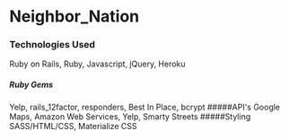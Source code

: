 # Neighbor_Nation

### Technologies Used
Ruby on Rails,
Ruby,
Javascript,
jQuery,
Heroku
##### Ruby Gems
Yelp,
rails_12factor,
responders,
Best In Place,
bcrypt
#####API's
Google Maps, 
Amazon Web Services,
Yelp,
Smarty Streets
#####Styling
SASS/HTML/CSS,
Materialize CSS
